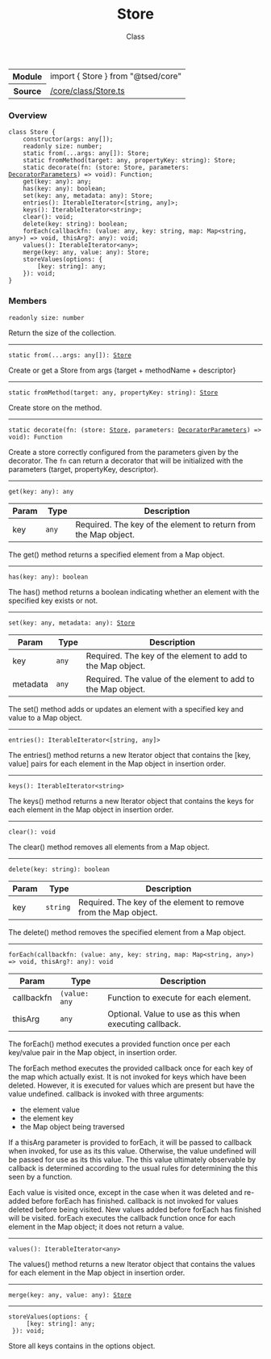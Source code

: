 
<header class="symbol-info-header"><h1 id="store">Store</h1><label class="symbol-info-type-label class">Class</label></header>
<!-- summary -->
<section class="symbol-info"><table class="is-full-width"><tbody><tr><th>Module</th><td><div class="lang-typescript"><span class="token keyword">import</span> { Store }&nbsp;<span class="token keyword">from</span>&nbsp;<span class="token string">"@tsed/core"</span></div></td></tr><tr><th>Source</th><td><a href="https://github.com/Romakita/ts-express-decorators/blob/v4.7.0/src//core/class/Store.ts#L0-L0">/core/class/Store.ts</a></td></tr></tbody></table></section>
<!-- overview -->


### Overview


<pre><code class="typescript-lang "><span class="token keyword">class</span> Store <span class="token punctuation">{</span>
    <span class="token keyword">constructor</span><span class="token punctuation">(</span>args<span class="token punctuation">:</span> <span class="token keyword">any</span><span class="token punctuation">[</span><span class="token punctuation">]</span><span class="token punctuation">)</span><span class="token punctuation">;</span>
    <span class="token keyword">readonly</span> size<span class="token punctuation">:</span> <span class="token keyword">number</span><span class="token punctuation">;</span>
    <span class="token keyword">static</span> <span class="token keyword">from</span><span class="token punctuation">(</span>...args<span class="token punctuation">:</span> <span class="token keyword">any</span><span class="token punctuation">[</span><span class="token punctuation">]</span><span class="token punctuation">)</span><span class="token punctuation">:</span> Store<span class="token punctuation">;</span>
    <span class="token keyword">static</span> <span class="token function">fromMethod</span><span class="token punctuation">(</span>target<span class="token punctuation">:</span> <span class="token keyword">any</span><span class="token punctuation">,</span> propertyKey<span class="token punctuation">:</span> <span class="token keyword">string</span><span class="token punctuation">)</span><span class="token punctuation">:</span> Store<span class="token punctuation">;</span>
    <span class="token keyword">static</span> <span class="token function">decorate</span><span class="token punctuation">(</span>fn<span class="token punctuation">:</span> <span class="token punctuation">(</span>store<span class="token punctuation">:</span> Store<span class="token punctuation">,</span> parameters<span class="token punctuation">:</span> <a href="#api/core/decoratorparameters"><span class="token">DecoratorParameters</span></a><span class="token punctuation">)</span> => <span class="token keyword">void</span><span class="token punctuation">)</span><span class="token punctuation">:</span> Function<span class="token punctuation">;</span>
    get<T><span class="token punctuation">(</span>key<span class="token punctuation">:</span> <span class="token keyword">any</span><span class="token punctuation">)</span><span class="token punctuation">:</span> <span class="token keyword">any</span><span class="token punctuation">;</span>
    <span class="token function">has</span><span class="token punctuation">(</span>key<span class="token punctuation">:</span> <span class="token keyword">any</span><span class="token punctuation">)</span><span class="token punctuation">:</span> <span class="token keyword">boolean</span><span class="token punctuation">;</span>
    <span class="token function">set</span><span class="token punctuation">(</span>key<span class="token punctuation">:</span> <span class="token keyword">any</span><span class="token punctuation">,</span> metadata<span class="token punctuation">:</span> <span class="token keyword">any</span><span class="token punctuation">)</span><span class="token punctuation">:</span> Store<span class="token punctuation">;</span>
    <span class="token function">entries</span><span class="token punctuation">(</span><span class="token punctuation">)</span><span class="token punctuation">:</span> IterableIterator<<span class="token punctuation">[</span><span class="token keyword">string</span><span class="token punctuation">,</span> <span class="token keyword">any</span><span class="token punctuation">]</span>><span class="token punctuation">;</span>
    <span class="token function">keys</span><span class="token punctuation">(</span><span class="token punctuation">)</span><span class="token punctuation">:</span> IterableIterator<<span class="token keyword">string</span>><span class="token punctuation">;</span>
    <span class="token function">clear</span><span class="token punctuation">(</span><span class="token punctuation">)</span><span class="token punctuation">:</span> <span class="token keyword">void</span><span class="token punctuation">;</span>
    <span class="token function">delete</span><span class="token punctuation">(</span>key<span class="token punctuation">:</span> <span class="token keyword">string</span><span class="token punctuation">)</span><span class="token punctuation">:</span> <span class="token keyword">boolean</span><span class="token punctuation">;</span>
    <span class="token function">forEach</span><span class="token punctuation">(</span>callbackfn<span class="token punctuation">:</span> <span class="token punctuation">(</span>value<span class="token punctuation">:</span> <span class="token keyword">any</span><span class="token punctuation">,</span> key<span class="token punctuation">:</span> <span class="token keyword">string</span><span class="token punctuation">,</span> map<span class="token punctuation">:</span> Map<<span class="token keyword">string</span><span class="token punctuation">,</span> <span class="token keyword">any</span>><span class="token punctuation">)</span> => <span class="token keyword">void</span><span class="token punctuation">,</span> thisArg?<span class="token punctuation">:</span> <span class="token keyword">any</span><span class="token punctuation">)</span><span class="token punctuation">:</span> <span class="token keyword">void</span><span class="token punctuation">;</span>
    <span class="token function">values</span><span class="token punctuation">(</span><span class="token punctuation">)</span><span class="token punctuation">:</span> IterableIterator<<span class="token keyword">any</span>><span class="token punctuation">;</span>
    <span class="token function">merge</span><span class="token punctuation">(</span>key<span class="token punctuation">:</span> <span class="token keyword">any</span><span class="token punctuation">,</span> value<span class="token punctuation">:</span> <span class="token keyword">any</span><span class="token punctuation">)</span><span class="token punctuation">:</span> Store<span class="token punctuation">;</span>
    <span class="token function">storeValues</span><span class="token punctuation">(</span>options<span class="token punctuation">:</span> <span class="token punctuation">{</span>
        <span class="token punctuation">[</span>key<span class="token punctuation">:</span> <span class="token keyword">string</span><span class="token punctuation">]</span><span class="token punctuation">:</span> <span class="token keyword">any</span><span class="token punctuation">;</span>
    <span class="token punctuation">}</span><span class="token punctuation">)</span><span class="token punctuation">:</span> <span class="token keyword">void</span><span class="token punctuation">;</span>
<span class="token punctuation">}</span></code></pre>


<!-- Parameters -->

<!-- Description -->

<!-- Members -->







### Members



<div class="method-overview">
<pre><code class="typescript-lang "><span class="token keyword">readonly</span> size<span class="token punctuation">:</span> <span class="token keyword">number</span></code></pre>
</div>


Return the size of the collection.



<hr/>



<div class="method-overview">
<pre><code class="typescript-lang "><span class="token keyword">static</span> <span class="token keyword">from</span><span class="token punctuation">(</span>...args<span class="token punctuation">:</span> <span class="token keyword">any</span><span class="token punctuation">[</span><span class="token punctuation">]</span><span class="token punctuation">)</span><span class="token punctuation">:</span> <a href="#api/core/store"><span class="token">Store</span></a></code></pre>
</div>


Create or get a Store from args {target + methodName + descriptor}



<hr/>



<div class="method-overview">
<pre><code class="typescript-lang "><span class="token keyword">static</span> <span class="token function">fromMethod</span><span class="token punctuation">(</span>target<span class="token punctuation">:</span> <span class="token keyword">any</span><span class="token punctuation">,</span> propertyKey<span class="token punctuation">:</span> <span class="token keyword">string</span><span class="token punctuation">)</span><span class="token punctuation">:</span> <a href="#api/core/store"><span class="token">Store</span></a></code></pre>
</div>


Create store on the method.



<hr/>



<div class="method-overview">
<pre><code class="typescript-lang "><span class="token keyword">static</span> <span class="token function">decorate</span><span class="token punctuation">(</span>fn<span class="token punctuation">:</span> <span class="token punctuation">(</span>store<span class="token punctuation">:</span> <a href="#api/core/store"><span class="token">Store</span></a><span class="token punctuation">,</span> parameters<span class="token punctuation">:</span> <a href="#api/core/decoratorparameters"><span class="token">DecoratorParameters</span></a><span class="token punctuation">)</span> => <span class="token keyword">void</span><span class="token punctuation">)</span><span class="token punctuation">:</span> Function</code></pre>
</div>


Create a store correctly configured from the parameters given by the decorator.
The `fn` can return a decorator that will be initialized with the parameters (target, propertyKey, descriptor).



<hr/>



<div class="method-overview">
<pre><code class="typescript-lang ">get<T><span class="token punctuation">(</span>key<span class="token punctuation">:</span> <span class="token keyword">any</span><span class="token punctuation">)</span><span class="token punctuation">:</span> <span class="token keyword">any</span></code></pre>
</div>


Param | Type | Description
---|---|---
 key|<code>any</code>|Required. The key of the element to return from the Map object.





The get() method returns a specified element from a Map object.



<hr/>



<div class="method-overview">
<pre><code class="typescript-lang "><span class="token function">has</span><span class="token punctuation">(</span>key<span class="token punctuation">:</span> <span class="token keyword">any</span><span class="token punctuation">)</span><span class="token punctuation">:</span> <span class="token keyword">boolean</span></code></pre>
</div>


The has() method returns a boolean indicating whether an element with the specified key exists or not.



<hr/>



<div class="method-overview">
<pre><code class="typescript-lang "><span class="token function">set</span><span class="token punctuation">(</span>key<span class="token punctuation">:</span> <span class="token keyword">any</span><span class="token punctuation">,</span> metadata<span class="token punctuation">:</span> <span class="token keyword">any</span><span class="token punctuation">)</span><span class="token punctuation">:</span> <a href="#api/core/store"><span class="token">Store</span></a></code></pre>
</div>


Param | Type | Description
---|---|---
 key|<code>any</code>|Required. The key of the element to add to the Map object.
 metadata|<code>any</code>|Required. The value of the element to add to the Map object.





The set() method adds or updates an element with a specified key and value to a Map object.



<hr/>



<div class="method-overview">
<pre><code class="typescript-lang "><span class="token function">entries</span><span class="token punctuation">(</span><span class="token punctuation">)</span><span class="token punctuation">:</span> IterableIterator<<span class="token punctuation">[</span><span class="token keyword">string</span><span class="token punctuation">,</span> <span class="token keyword">any</span><span class="token punctuation">]</span>></code></pre>
</div>


The entries() method returns a new Iterator object that contains the [key, value] pairs for each element in the Map object in insertion order.



<hr/>



<div class="method-overview">
<pre><code class="typescript-lang "><span class="token function">keys</span><span class="token punctuation">(</span><span class="token punctuation">)</span><span class="token punctuation">:</span> IterableIterator<<span class="token keyword">string</span>></code></pre>
</div>


The keys() method returns a new Iterator object that contains the keys for each element in the Map object in insertion order.



<hr/>



<div class="method-overview">
<pre><code class="typescript-lang "><span class="token function">clear</span><span class="token punctuation">(</span><span class="token punctuation">)</span><span class="token punctuation">:</span> <span class="token keyword">void</span></code></pre>
</div>


The clear() method removes all elements from a Map object.



<hr/>



<div class="method-overview">
<pre><code class="typescript-lang "><span class="token function">delete</span><span class="token punctuation">(</span>key<span class="token punctuation">:</span> <span class="token keyword">string</span><span class="token punctuation">)</span><span class="token punctuation">:</span> <span class="token keyword">boolean</span></code></pre>
</div>


Param | Type | Description
---|---|---
 key|<code>string</code>|Required. The key of the element to remove from the Map object.





The delete() method removes the specified element from a Map object.



<hr/>



<div class="method-overview">
<pre><code class="typescript-lang "><span class="token function">forEach</span><span class="token punctuation">(</span>callbackfn<span class="token punctuation">:</span> <span class="token punctuation">(</span>value<span class="token punctuation">:</span> <span class="token keyword">any</span><span class="token punctuation">,</span> key<span class="token punctuation">:</span> <span class="token keyword">string</span><span class="token punctuation">,</span> map<span class="token punctuation">:</span> Map<<span class="token keyword">string</span><span class="token punctuation">,</span> <span class="token keyword">any</span>><span class="token punctuation">)</span> => <span class="token keyword">void</span><span class="token punctuation">,</span> thisArg?<span class="token punctuation">:</span> <span class="token keyword">any</span><span class="token punctuation">)</span><span class="token punctuation">:</span> <span class="token keyword">void</span></code></pre>
</div>


Param | Type | Description
---|---|---
 callbackfn|<code>(value: any</code>|Function to execute for each element.
 thisArg|<code>any</code>|Optional. Value to use as this when executing callback.





The forEach() method executes a provided function once per each key/value pair in the Map object, in insertion order.

The forEach method executes the provided callback once for each key of the map which actually exist. It is not invoked for keys which have been deleted. However, it is executed for values which are present but have the value undefined.
callback is invoked with three arguments:

* the element value
* the element key
* the Map object being traversed

If a thisArg parameter is provided to forEach, it will be passed to callback when invoked, for use as its this value.  Otherwise, the value undefined will be passed for use as its this value.  The this value ultimately observable by callback is determined according to the usual rules for determining the this seen by a function.

Each value is visited once, except in the case when it was deleted and re-added before forEach has finished. callback is not invoked for values deleted before being visited. New values added before forEach has finished will be visited.
forEach executes the callback function once for each element in the Map object; it does not return a value.




<hr/>



<div class="method-overview">
<pre><code class="typescript-lang "><span class="token function">values</span><span class="token punctuation">(</span><span class="token punctuation">)</span><span class="token punctuation">:</span> IterableIterator<<span class="token keyword">any</span>></code></pre>
</div>


The values() method returns a new Iterator object that contains the values for each element in the Map object in insertion order.



<hr/>



<div class="method-overview">
<pre><code class="typescript-lang "><span class="token function">merge</span><span class="token punctuation">(</span>key<span class="token punctuation">:</span> <span class="token keyword">any</span><span class="token punctuation">,</span> value<span class="token punctuation">:</span> <span class="token keyword">any</span><span class="token punctuation">)</span><span class="token punctuation">:</span> <a href="#api/core/store"><span class="token">Store</span></a></code></pre>
</div>




<hr/>



<div class="method-overview">
<pre><code class="typescript-lang "><span class="token function">storeValues</span><span class="token punctuation">(</span>options<span class="token punctuation">:</span> <span class="token punctuation">{</span>
     <span class="token punctuation">[</span>key<span class="token punctuation">:</span> <span class="token keyword">string</span><span class="token punctuation">]</span><span class="token punctuation">:</span> <span class="token keyword">any</span><span class="token punctuation">;</span>
 <span class="token punctuation">}</span><span class="token punctuation">)</span><span class="token punctuation">:</span> <span class="token keyword">void</span><span class="token punctuation">;</span></code></pre>
</div>


Store all keys contains in the options object.







